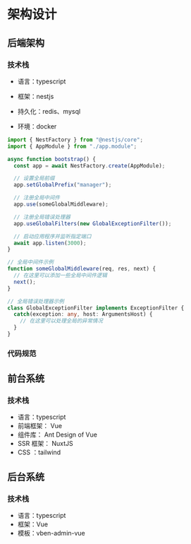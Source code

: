 # 架构设计

## 后端架构

### 技术栈

- 语言：typescript

- 框架：nestjs

- 持久化：redis、mysql

- 环境：docker

```ts
import { NestFactory } from "@nestjs/core";
import { AppModule } from "./app.module";

async function bootstrap() {
  const app = await NestFactory.create(AppModule);

  // 设置全局前缀
  app.setGlobalPrefix("manager");

  // 注册全局中间件
  app.use(someGlobalMiddleware);

  // 注册全局错误处理器
  app.useGlobalFilters(new GlobalExceptionFilter());

  // 启动应用程序并监听指定端口
  await app.listen(3000);
}

// 全局中间件示例
function someGlobalMiddleware(req, res, next) {
  // 在这里可以添加一些全局中间件逻辑
  next();
}

// 全局错误处理器示例
class GlobalExceptionFilter implements ExceptionFilter {
  catch(exception: any, host: ArgumentsHost) {
    // 在这里可以处理全局的异常情况
  }
}
```

### 代码规范

## 前台系统

### 技术栈

- 语言：typescript
- 前端框架： Vue
- 组件库： Ant Design of Vue
- SSR 框架： NuxtJS
- CSS ：tailwind

## 后台系统

### 技术栈

- 语言：typescript
- 框架：Vue
- 模板：vben-admin-vue




